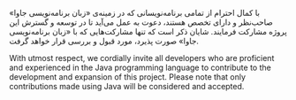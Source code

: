 با کمال احترام از تمامی برنامه‌نویسانی که در زمینه‌ی «زبان برنامه‌نویسی جاوا» صاحب‌نظر و دارای تخصص هستند، دعوت به عمل می‌آید تا در توسعه و گسترش این پروژه مشارکت فرمایند. شایان ذکر است که تنها مشارکت‌هایی که با «زبان برنامه‌نویسی جاوا» صورت پذیرد، مورد قبول و بررسی قرار خواهد گرفت.

With utmost respect, we cordially invite all developers who are proficient and experienced in the Java programming language to contribute to the development and expansion of this project. Please note that only contributions made using Java will be considered and accepted.
